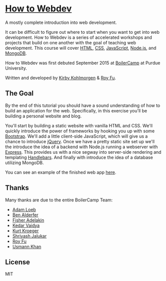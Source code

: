 # [How to Webdev](http://boilercamp.github.io/how-to-webdev)

A mostly complete introduction into web development.

It can be difficult to figure out where to start when you want to get into web
development. How to Webdev is a series of accelerated workshops and projects
that build on one another with the goal of teaching web development. This course
will cover [HTML](https://developer.mozilla.org/en-US/docs/Web/HTML),
[CSS](https://developer.mozilla.org/en-US/docs/Web/CSS), [JavaScript](https://developer.mozilla.org/en-US/docs/Web/javascript),
[Node.js](https://nodejs.org/en/), and [MongoDB](https://www.mongodb.com/).

How to Webdev was first debuted September 2015 at [BoilerCamp](http://boilercamp.org/)
at Purdue University.

Written and developed by [Kirby Kohlmorgen](http://kirby.xyz/) & [Roy Fu](http://royfu.me/).

## The Goal

By the end of this tutorial you should have a sound understanding of how to
build an application for the web. Specifically, in this exercise you'll be
building a personal website and blog.

You'll start by building a static website with vanilla HTML and CSS. We'll
quickly introduce the power of frameworks by hooking you up with some [Bootstrap](http://getbootstrap.com/).
We'll add a little client-side JavaScript, which will give us a chance to
introduce [jQuery](https://jquery.com/). Once we have a pretty static site set
up we'll the introduce the idea of a backend with Node.js running a webserver
with [Express](http://expressjs.com/). This provides us with a nice segway into
server-side rendering and templating [Handlebars](http://handlebarsjs.com/). And
finally with introduce the idea of a database utilizing MongoDB.

You can see an example of the finished web app [here](http://ricksanchez.herokuapp.com/).

## Thanks

Many thanks are due to the entire BoilerCamp Team:

- [Adam Loeb](https://github.com/aloeb)
- [Ben Alderfer](https://github.com/balderfer)
- [Fisher Adelakin](https://github.com/fadelakin)
- [Kedar Vaidya](https://github.com/kedarv)
- [Kurt Kroeger](https://github.com/kwkroeger)
- [Shriyash Jalukar](https://github.com/infinitebattery7)
- [Roy Fu](https://github.com/Roystbeef)
- [Usmann Khan](https://github.com/UsmannK)

## License

MIT
